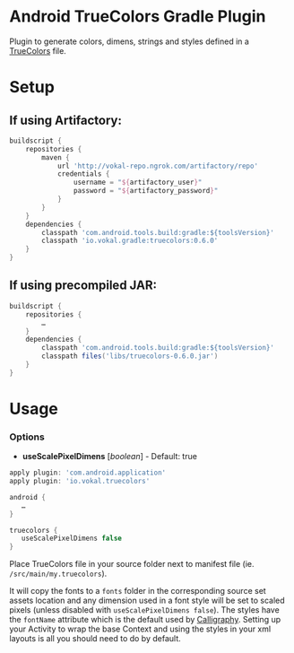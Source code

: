Android TrueColors Gradle Plugin
================================

Plugin to generate colors, dimens, strings and styles defined in a [TrueColors](https://github.com/vokal/TrueColors-OSX/blob/master/README.md) file.

# Setup

## If using Artifactory:
~~~gradle
buildscript {
    repositories {
        maven {
            url 'http://vokal-repo.ngrok.com/artifactory/repo'
            credentials {
                username = "${artifactory_user}"
                password = "${artifactory_password}"
            }
        }
    }
    dependencies {
        classpath 'com.android.tools.build:gradle:${toolsVersion}'
        classpath 'io.vokal.gradle:truecolors:0.6.0'
    }
}
~~~

## If using precompiled JAR:
~~~gradle
buildscript {
    repositories {
        …
    }
    dependencies {
        classpath 'com.android.tools.build:gradle:${toolsVersion}'
        classpath files('libs/truecolors-0.6.0.jar')
    }
}

~~~

# Usage

### Options

 * __useScalePixelDimens__ [_boolean_] - Default: true


~~~gradle
apply plugin: 'com.android.application'
apply plugin: 'io.vokal.truecolors'

android {
   …
}

truecolors {
   useScalePixelDimens false
}
~~~

Place TrueColors file in your source folder next to manifest file (ie. `/src/main/my.truecolors`).

It will copy the fonts to a `fonts` folder in the corresponding source set assets location and any dimension used in a font style will be set to scaled pixels (unless disabled with `useScalePixelDimens false`).
The styles have the `fontName` attribute which is the default used by [Calligraphy](https://github.com/chrisjenx/Calligraphy/blob/master/README.md#getting-started).
Setting up your Activity to wrap the base Context and using the styles in your xml layouts is all you should need to do by default.